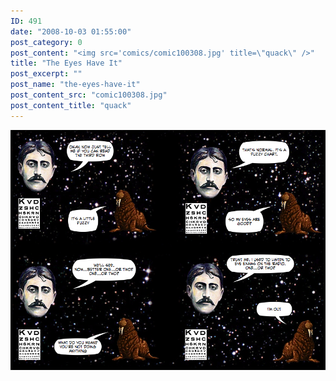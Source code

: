 ```yaml
---
ID: 491
date: "2008-10-03 01:55:00"
post_category: 0
post_content: "<img src='comics/comic100308.jpg' title=\"quack\" />"
title: "The Eyes Have It"
post_excerpt: ""
post_name: "the-eyes-have-it"
post_content_src: "comic100308.jpg"
post_content_title: "quack"
---
```



[![quack](/comics-hi-res/comic100308.jpg)](/comics-hi-res/comic100308.jpg)
